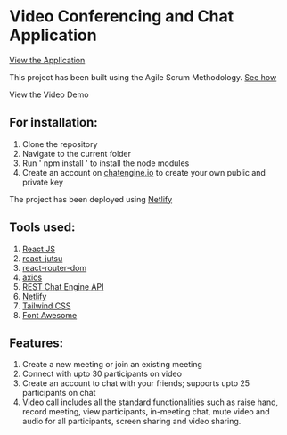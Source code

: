 # Video Conferencing and Chat Application

[View the Application](https://video-call-and-chat.netlify.app/)

This project has been built using the Agile Scrum Methodology. [See how](https://trello.com/b/53V1bzJz/engage-agile-board)

View the Video Demo

## For installation:
1. Clone the repository
2. Navigate to the current folder
3. Run ' npm install ' to install the node modules
4. Create an account on [chatengine.io](https://chatengine.io/) to create your own public and private key

The project has been deployed using [Netlify](https://www.netlify.com/)

## Tools used:
1. [React JS](https://reactjs.org/)
2. [react-jutsu](https://www.npmjs.com/package/react-jutsu)
3. [react-router-dom](https://www.npmjs.com/package/react-router-dom)
4. [axios](https://www.npmjs.com/package/axios)
5. [REST Chat Engine API](https://rest.chatengine.io/)
6. [Netlify](https://www.netlify.com/)
7. [Tailwind CSS](https://tailwindcss.com/) 
8. [Font Awesome](https://fontawesome.com/)

## Features:
1. Create a new meeting or join an existing meeting
2. Connect with upto 30 participants on video
3. Create an account to chat with your friends; supports upto 25 participants on chat
4. Video call includes all the standard functionalities such as raise hand, record meeting, view participants, 
in-meeting chat, mute video and audio for all participants, screen sharing and video sharing.
